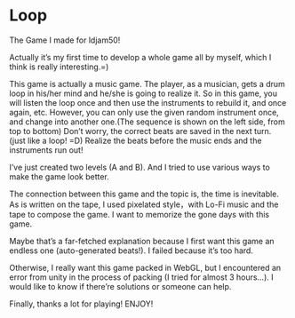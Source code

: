 # Loop
The Game I made for ldjam50!

Actually it’s my first time to develop a whole game all by myself, which I think is really interesting.=)

This game is actually a music game. The player, as a musician, gets a drum loop in his/her mind and he/she is going to realize it. So in this game, you will listen the loop once and then use the instruments to rebuild it, and once again, etc. However, you can only use the given random instrument once, and change into another one.(The sequence is shown on the left side, from top to bottom) Don’t worry, the correct beats are saved in the next turn. (just like a loop! =D) Realize the beats before the music ends and the instruments run out!

I’ve just created two levels (A and B). And I tried to use various ways to make the game look better.

The connection between this game and the topic is, the time is inevitable. As is written on the tape, I used pixelated style，with Lo-Fi music and the tape to compose the game. I want to memorize the gone days with this game.

Maybe that’s a far-fetched explanation because I first want this game an endless one (auto-generated beats!). I failed because it’s too hard.

Otherwise, I really want this game packed in WebGL, but I encountered an error from unity in the process of packing (I tried for almost 3 hours…). I would like to know if there’re solutions or someone can help.

Finally, thanks a lot for playing! ENJOY!
